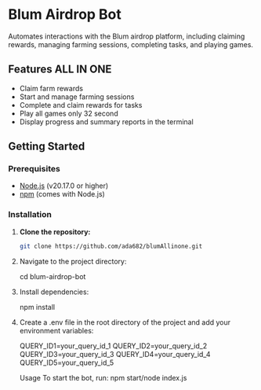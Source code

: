 # Blum Airdrop Bot

Automates interactions with the Blum airdrop platform, including claiming rewards, managing farming sessions, completing tasks, and playing games.

## Features ALL IN ONE

- Claim farm rewards
- Start and manage farming sessions
- Complete and claim rewards for tasks
- Play all games only 32 second
- Display progress and summary reports in the terminal

## Getting Started

### Prerequisites

- [Node.js](https://nodejs.org/) (v20.17.0 or higher)
- [npm](https://www.npmjs.com/) (comes with Node.js)

### Installation

1. **Clone the repository:**

   ```bash
   git clone https://github.com/ada682/blumAllinone.git

2. Navigate to the project directory:

   cd blum-airdrop-bot

3. Install dependencies:

   npm install

4. Create a .env file in the root directory of the project and add your environment variables:

   QUERY_ID1=your_query_id_1
   QUERY_ID2=your_query_id_2
   QUERY_ID3=your_query_id_3
   QUERY_ID4=your_query_id_4
   QUERY_ID5=your_query_id_5

   Usage
To start the bot, run:
npm start/node index.js

